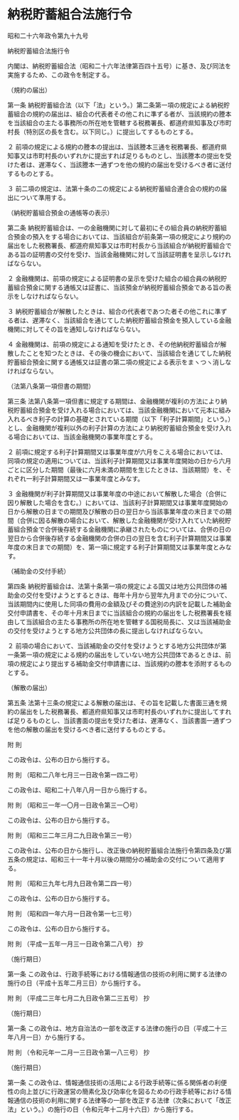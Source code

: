 # 納税貯蓄組合法施行令

昭和二十六年政令第九十九号

納税貯蓄組合法施行令

内閣は、納税貯蓄組合法（昭和二十六年法律第百四十五号）に基き、及び同法を実施するため、この政令を制定する。

（規約の届出）

第一条 納税貯蓄組合法（以下「法」という。）第二条第一項の規定による納税貯蓄組合の規約の届出は、組合の代表者その他これに準ずる者が、当該規約の謄本を当該組合の主たる事務所の所在地を管轄する税務署長、都道府県知事及び市町村長（特別区の長を含む。以下同じ。）に提出してするものとする。

２ 前項の規定による規約の謄本の提出は、当該謄本三通を税務署長、都道府県知事又は市町村長のいずれかに提出すれば足りるものとし、当該謄本の提出を受けた者は、遅滞なく、当該謄本一通ずつを他の規約の届出を受けるべき者に送付するものとする。

３ 前二項の規定は、法第十条の二の規定による納税貯蓄組合連合会の規約の届出について準用する。

（納税貯蓄組合預金の通帳等の表示）

第二条 納税貯蓄組合は、一の金融機関に対して最初にその組合員の納税貯蓄組合預金の預入をする場合においては、当該組合が前条第一項の規定により規約の届出をした税務署長、都道府県知事又は市町村長から当該組合が納税貯蓄組合である旨の証明書の交付を受け、当該金融機関に対して当該証明書を呈示しなければならない。

２ 金融機関は、前項の規定による証明書の呈示を受けた組合の組合員の納税貯蓄組合預金に関する通帳又は証書に、当該預金が納税貯蓄組合預金である旨の表示をしなければならない。

３ 納税貯蓄組合が解散したときは、組合の代表者であつた者その他これに準ずる者は、遅滞なく、当該組合を通じてした納税貯蓄組合預金を預入している金融機関に対してその旨を通知しなければならない。

４ 金融機関は、前項の規定による通知を受けたとき、その他納税貯蓄組合が解散したことを知つたときは、その後の機会において、当該組合を通じてした納税貯蓄組合預金に関する通帳又は証書の第二項の規定による表示をまヽつヽ消しなければならない。

（法第八条第一項但書の期間）

第三条 法第八条第一項但書に規定する期間は、金融機関が複利の方法により納税貯蓄組合預金を受け入れる場合においては、当該金融機関において元本に組み入れるべき利子の計算の基礎とされている期間（以下「利子計算期間」という。）とし、金融機関が複利以外の利子計算の方法により納税貯蓄組合預金を受け入れる場合においては、当該金融機関の事業年度とする。

２ 前項に規定する利子計算期間又は事業年度が六月をこえる場合においては、同項の規定の適用については、当該利子計算期間又は事業年度開始の日から六月ごとに区分した期間（最後に六月未満の期間を生じたときは、当該期間）を、それぞれ一利子計算期間又は一事業年度とみなす。

３ 金融機関が利子計算期間又は事業年度の中途において解散した場合（合併に因り解散した場合を含む。）においては、当該利子計算期間又は事業年度開始の日から解散の日までの期間及び解散の日の翌日から当該事業年度の末日までの期間（合併に因る解散の場合において、解散した金融機関が受け入れていた納税貯蓄組合預金で合併後存続する金融機関に承継されたものについては、合併の日の翌日から合併後存続する金融機関の合併の日の翌日を含む利子計算期間又は事業年度の末日までの期間）を、第一項に規定する利子計算期間又は事業年度とみなす。

（補助金の交付手続）

第四条 納税貯蓄組合は、法第十条第一項の規定による国又は地方公共団体の補助金の交付を受けようとするときは、毎年十月から翌年九月までの分について、当該期間内に使用した同項の費用の金額及びその費途別の内訳を記載した補助金交付申請書を、その年十月末日までに当該組合の規約の届出をした税務署長を経由して当該組合の主たる事務所の所在地を管轄する国税局長に、又は当該補助金の交付を受けようとする地方公共団体の長に提出しなければならない。

２ 前項の場合において、当該補助金の交付を受けようとする地方公共団体が第一条第一項の規定による規約の届出をしていない地方公共団体であるときは、前項の規定により提出する補助金交付申請書には、当該規約の謄本を添附するものとする。

（解散の届出）

第五条 法第十三条の規定による解散の届出は、その旨を記載した書面三通を規約の届出をした税務署長、都道府県知事又は市町村長のいずれかに提出してすれば足りるものとし、当該書面の提出を受けた者は、遅滞なく、当該書面一通ずつを他の解散の届出を受けるべき者に送付するものとする。

附 則

この政令は、公布の日から施行する。

附 則 （昭和二八年七月三一日政令第一四二号）

この政令は、昭和二十八年八月一日から施行する。

附 則 （昭和三一年一〇月一日政令第三一〇号）

この政令は、公布の日から施行する。

附 則 （昭和三二年三月二九日政令第三一号）

この政令は、公布の日から施行し、改正後の納税貯蓄組合法施行令第四条及び第五条の規定は、昭和三十一年十月以後の期間分の補助金の交付について適用する。

附 則 （昭和三九年七月九日政令第二四一号）

この政令は、公布の日から施行する。

附 則 （昭和四一年六月一日政令第一七三号）

この政令は、公布の日から施行する。

附 則 （平成一五年一月三一日政令第二八号） 抄

（施行期日）

第一条 この政令は、行政手続等における情報通信の技術の利用に関する法律の施行の日（平成十五年二月三日）から施行する。

附 則 （平成二三年七月二九日政令第二三五号） 抄

（施行期日）

第一条 この政令は、地方自治法の一部を改正する法律の施行の日（平成二十三年八月一日）から施行する。

附 則 （令和元年一二月一三日政令第一八三号） 抄

（施行期日）

第一条 この政令は、情報通信技術の活用による行政手続等に係る関係者の利便性の向上並びに行政運営の簡素化及び効率化を図るための行政手続等における情報通信の技術の利用に関する法律等の一部を改正する法律（次条において「改正法」という。）の施行の日（令和元年十二月十六日）から施行する。
